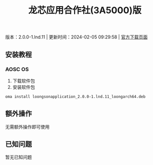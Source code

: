 ﻿---
id: 222
title: 龙芯应用合作社(3A5000)版
toc: true
weight: 222
---

版本：2.0.0-1.lnd.11 | 更新时间：2024-02-05 09:29:58 | [官方下载页面](http://app.loongapps.cn/#/detail/222)

## 安装教程 

### AOSC OS 

1. 下载软件包
2. 安装软件包

```bash
oma install loongsonapplication_2.0.0-1.lnd.11_loongarch64.deb
```

## 额外操作

无需额外操作即可使用

## 已知问题

暂无已知问题


